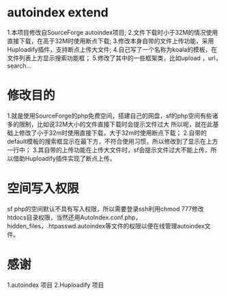 # autoindex extend
1.本项目修改自SourceForge autoindex项目;
2.文件下载时小于32M的情况使用直接下载，在高于32M时使用断点下载;
3.修改本身自带的文件上传功能，采用Huploadify插件，支持断点上传大文件;
4.自己写了一个名称为koala的模板，在文件列表上方显示搜索功能框；
5.修改了其中的一些框架类，比如upload ，url，search...
# 修改目的
1.就是使用SourceForge的php免费空间，搭建自己的网盘，sf的php空间有些诸多的限制，比如说32M大小的文件直接下载时会提示文件过大
所以呢，就在此基础上修改了小于32m时使用直接下载，大于32m时使用断点下载；
2.自带的default模板的搜索框显示在最下方，不符合使用习惯，所以修改到了显示在上方一行中；
3.其自带的上传功能在上传大文件时，sf会提示文件过大不能上传，所以借助Huploadify插件实现了断点上传。
# 空间写入权限
sf php的空间默认不具有写入权限，所以需要登录ssh利用chmod 777修改htdocs目录权限，当然还用AutoIndex.conf.php，
hidden_files，.htpasswd.autoindex等文件的权限以便在线管理autoindex文件。
# 感谢
1.autoindex 项目
2.Huploadify 项目